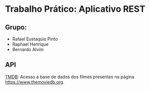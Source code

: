 # Trabalho Prático: Aplicativo REST

## Grupo:  
- Rafael Eustaquio Pinto
- Raphael Henrique 
- Bernardo Alvim


## API
[TMDB](https://www.themoviedb.org/documentation/api): Acesso a base de dados dos filmes presentes na página <https://www.themoviedb.org>.

